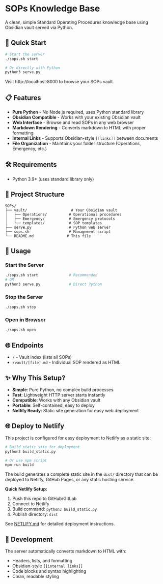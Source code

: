 # SOPs Knowledge Base

A clean, simple Standard Operating Procedures knowledge base using Obsidian vault served via Python.

## 🚀 Quick Start

```bash
# Start the server
./sops.sh start

# Or directly with Python
python3 serve.py
```

Visit http://localhost:8000 to browse your SOPs vault.

## 📋 Features

- **Pure Python** - No Node.js required, uses Python standard library
- **Obsidian Compatible** - Works with your existing Obsidian vault
- **Web Interface** - Browse and read SOPs in any web browser
- **Markdown Rendering** - Converts markdown to HTML with proper formatting
- **Internal Links** - Supports Obsidian-style `[[links]]` between documents
- **File Organization** - Maintains your folder structure (Operations, Emergency, etc.)

## 🛠️ Requirements

- Python 3.6+ (uses standard library only)

## 📁 Project Structure

```
SOPs/
├── vault/                    # Your Obsidian vault
│   ├── Operations/          # Operational procedures
│   ├── Emergency/           # Emergency protocols  
│   └── templates/           # SOP templates
├── serve.py                 # Python web server
├── sops.sh                  # Management script
└── README.md               # This file
```

## 🎯 Usage

### Start the Server
```bash
./sops.sh start              # Recommended
# OR
python3 serve.py             # Direct Python
```

### Stop the Server  
```bash
./sops.sh stop
```

### Open in Browser
```bash
./sops.sh open
```

## 🌐 Endpoints

- `/` - Vault index (lists all SOPs)
- `/vault/[file].md` - Individual SOP rendered as HTML  

## ✨ Why This Setup?

- **Simple**: Pure Python, no complex build processes
- **Fast**: Lightweight HTTP server starts instantly
- **Compatible**: Works with any Obsidian vault
- **Portable**: Self-contained, easy to deploy
- **Netlify Ready**: Static site generation for easy web deployment

## 🌐 Deploy to Netlify

This project is configured for easy deployment to Netlify as a static site:

```bash
# Build static site for deployment
python3 build_static.py

# Or use npm script
npm run build
```

The build generates a complete static site in the `dist/` directory that can be deployed to Netlify, GitHub Pages, or any static hosting service.

**Quick Netlify Setup:**
1. Push this repo to GitHub/GitLab
2. Connect to Netlify
3. Build command: `python3 build_static.py`
4. Publish directory: `dist`

See [NETLIFY.md](NETLIFY.md) for detailed deployment instructions.

## 🔧 Development

The server automatically converts markdown to HTML with:
- Headers, lists, and formatting
- Obsidian-style `[[internal links]]`
- Code blocks and syntax highlighting
- Clean, readable styling
